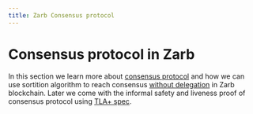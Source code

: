 ```yaml
---
title: Zarb Consensus protocol
---
```


# Consensus protocol in Zarb

In this section we learn more about [consensus protocol](./consensus-protocol.md) and how we can use
sortition algorithm to reach consensus [without delegation](./without-delegation.md) in Zarb
blockchain. Later we come with the informal safety and liveness proof of consensus protocol using
[TLA+ spec](./tla+.md).
